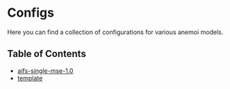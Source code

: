 # Configs

Here you can find a collection of configurations for various anemoi models.

<!-- CONTENTS:START -->
<!-- Updated:Fri Mar 14 14:56:01 UTC 2025 -->
## Table of Contents

- [aifs-single-mse-1.0](/configs/aifs/aifs-single-mse-1.0)
- [template](/configs/template)
<!-- CONTENTS:END -->
